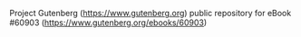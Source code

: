 Project Gutenberg (https://www.gutenberg.org) public repository for eBook #60903 (https://www.gutenberg.org/ebooks/60903)
